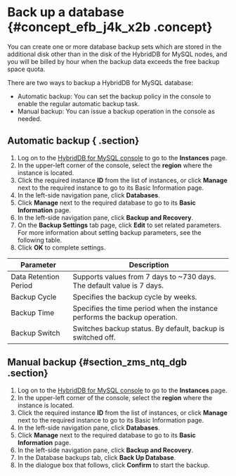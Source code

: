 # Back up a database {#concept_efb_j4k_x2b .concept}

You can create one or more database backup sets which are stored in the additional disk other than in the disk of the HybridDB for MySQL nodes, and you will be billed by hour when the backup data exceeds the free backup space quota.

There are two ways to backup a HybridDB for MySQL database:

-   Automatic backup: You can set the backup policy in the console to enable the regular automatic backup task.
-   Manual backup: You can issue a backup operation in the console as needed.

## Automatic backup { .section}

1.  Log on to the [HybridDB for MySQL console](https://partners-intl.console.aliyun.com/#/petadata) to go to the **Instances** page.
2.  In the upper-left corner of the console, select the **region** where the instance is located.
3.  Click the required instance **ID** from the list of instances, or click **Manage** next to the required instance to go to its Basic Information page.
4.  In the left-side navigation pane, click **Databases**.
5.  Click **Manage** next to the required database to go to its **Basic Information** page.
6.  In the left-side navigation pane, click **Backup and Recovery**.
7.  On the **Backup Settings** tab page, click **Edit** to set related parameters. For more information about setting backup parameters, see the following table.
8.  Click **OK** to complete settings.

|Parameter|Description|
|---------|-----------|
|Data Retention Period|Supports values from 7 days to ~730 days. The default value is 7 days.|
|Backup Cycle|Specifies the backup cycle by weeks.|
|Backup Time|Specifies the time period when the instance performs the backup operation.|
|Backup Switch|Switches backup status. By default, backup is switched off.|

## Manual backup {#section_zms_ntq_dgb .section}

1.  Log on to the [HybridDB for MySQL console](https://partners-intl.console.aliyun.com/#/petadata) to go to the **Instances** page.
2.  In the upper-left corner of the console, select the **region** where the instance is located.
3.  Click the required instance **ID** from the list of instances, or click **Manage** next to the required instance to go to its Basic Information page.
4.  In the left-side navigation pane, click **Databases**.
5.  Click **Manage** next to the required database to go to its **Basic Information** page.
6.  In the left-side navigation pane, click **Backup and Recovery**.
7.  In the Database backups tab, click **Back Up Database**.
8.  In the dialogue box that follows, click **Confirm** to start the backup.

